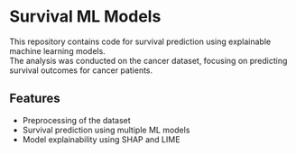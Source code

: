 # Survival ML Models

This repository contains code for survival prediction using explainable machine learning models.  
The analysis was conducted on the cancer dataset, focusing on predicting survival outcomes for cancer patients.

## Features
- Preprocessing of the dataset
- Survival prediction using multiple ML models
- Model explainability using SHAP and LIME


